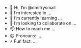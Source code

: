 - 👋 Hi, I’m @dmitrysmail
- 👀 I’m interested in ...
- 🌱 I’m currently learning ...
- 💞️ I’m looking to collaborate on ...
- 📫 How to reach me ...
- 😄 Pronouns: ...
- ⚡ Fun fact: ...

<!---
dmitrysmail/dmitrysmail is a ✨ special ✨ repository because its `README.md` (this file) appears on your GitHub profile.
You can click the Preview link to take a look at your changes.
--->

